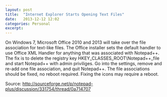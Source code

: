 ```yaml
---
layout: post
title:  "Internet Explorer Starts Opening Text Files"
date:   2013-12-12 12:02
categories: Personal
excerpt:
---
```


On Windows 7, Microsoft Office 2010 and 2013 will take over the file association for text-like files. 
The Office installer sets the default handler to use Office XML Handler for anything that was associated with
Notepad++. The fix is to delete the registry key HKEY_CLASSES_ROOT\Notepad++_file and start Notepad++
with admin priviliges. Go into the settings, remove and re-add one file association, and quit Notepad++.
The file associations should be fixed, no reboot required. Fixing the icons may require a reboot.

Source: http://sourceforge.net/p/notepad-plus/discussion/331754/thread/0a714707